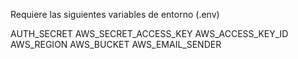 Requiere las siguientes variables de entorno (.env)

AUTH_SECRET
AWS_SECRET_ACCESS_KEY
AWS_ACCESS_KEY_ID
AWS_REGION
AWS_BUCKET
AWS_EMAIL_SENDER